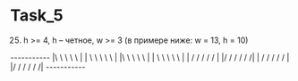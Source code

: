 # Task_5

25. h >= 4, h – четное, w >= 3 (в примере ниже: w = 13, h = 10)

*-----------*
|\ \ \ \ \ \|
| \ \ \ \ \ |
|\ \ \ \ \ \|
| \ \ \ \ \ |
| / / / / / |
|/ / / / / /|
| / / / / / |
|/ / / / / /|
*-----------*
